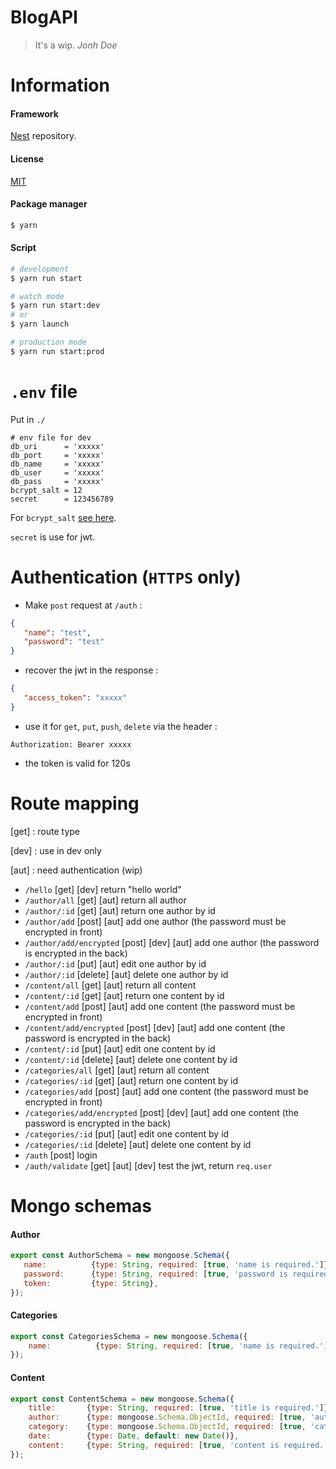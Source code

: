 # BlogAPI
> It's a wip. *Jonh Doe*

# Information 
#### Framework
[Nest](https://github.com/nestjs) repository.
#### License
[MIT](https://en.wikipedia.org/wiki/MIT_License)
#### Package manager
```bash
$ yarn
```
#### Script

```bash
# development
$ yarn run start

# watch mode
$ yarn run start:dev
# or
$ yarn launch

# production mode
$ yarn run start:prod
```

# ``.env`` file 

Put in ``./``

```
# env file for dev
db_uri      = 'xxxxx'
db_port     = 'xxxxx'
db_name     = 'xxxxx'
db_user     = 'xxxxx'
db_pass     = 'xxxxx'
bcrypt_salt = 12
secret      = 123456789
```

For ``bcrypt_salt`` [see here](https://www.npmjs.com/package/bcrypt#a-note-on-rounds).

``secret`` is use for jwt. 

# Authentication (``HTTPS`` only)
 - Make ``post`` request at ``/auth`` : 
 ```json
 {
    "name": "test",
    "password": "test"
 }
 ```
 - recover the jwt in the response : 
 ```json
 {
    "access_token": "xxxxx"
 }
 ```
 - use it for ``get``, ``put``, ``push``, ``delete`` via the header :
 ```
 Authorization: Bearer xxxxx
 ```
 - the token is valid for 120s

# Route mapping

 \[get\] : route type 
 
 \[dev\] : use in dev only
 
 \[aut\] : need authentication (wip)

 - ``/hello`` \[get\] \[dev\] return "hello world"
 - ``/author/all`` \[get\] \[aut\] return all author
 - ``/author/:id`` \[get\] \[aut\] return one author by id
 - ``/author/add`` \[post\] \[aut\] add one author (the password must be encrypted in front)
 - ``/author/add/encrypted`` \[post\] \[dev\] \[aut\] add one author (the password is encrypted in the back)
 - ``/author/:id`` \[put\] \[aut\] edit one author by id
 - ``/author/:id`` \[delete\] \[aut\] delete one author by id
 - ``/content/all`` \[get\] \[aut\] return all content
 - ``/content/:id`` \[get\] \[aut\] return one content by id
 - ``/content/add`` \[post\] \[aut\] add one content (the password must be encrypted in front)
 - ``/content/add/encrypted`` \[post\] \[dev\] \[aut\] add one content (the password is encrypted in the back)
 - ``/content/:id`` \[put\] \[aut\] edit one content by id
 - ``/content/:id`` \[delete\] \[aut\] delete one content by id
 - ``/categories/all`` \[get\] \[aut\] return all content
 - ``/categories/:id`` \[get\] \[aut\] return one content by id
 - ``/categories/add`` \[post\] \[aut\] add one content (the password must be encrypted in front)
 - ``/categories/add/encrypted`` \[post\] \[dev\] \[aut\] add one content (the password is encrypted in the back)
 - ``/categories/:id`` \[put\] \[aut\] edit one content by id
 - ``/categories/:id`` \[delete\] \[aut\] delete one content by id
 - ``/auth`` \[post\] login
 - ``/auth/validate`` \[get\] \[aut\] \[dev\] test the jwt, return ``req.user``
 
# Mongo schemas
#### Author
```js
export const AuthorSchema = new mongoose.Schema({
   name:          {type: String, required: [true, 'name is required.']},
   password:      {type: String, required: [true, 'password is required.']},
   token:         {type: String},
});
```

#### Categories
```js
export const CategoriesSchema = new mongoose.Schema({
    name:          {type: String, required: [true, 'name is required.']},
});
```

#### Content
```js
export const ContentSchema = new mongoose.Schema({
    title:       {type: String, required: [true, 'title is required.']},
    author:      {type: mongoose.Schema.ObjectId, required: [true, 'author is required.']},
    category:    {type: mongoose.Schema.ObjectId, required: [true, 'category is required.']},
    date:        {type: Date, default: new Date()},
    content:     {type: String, required: [true, 'content is required.']},
});
```
